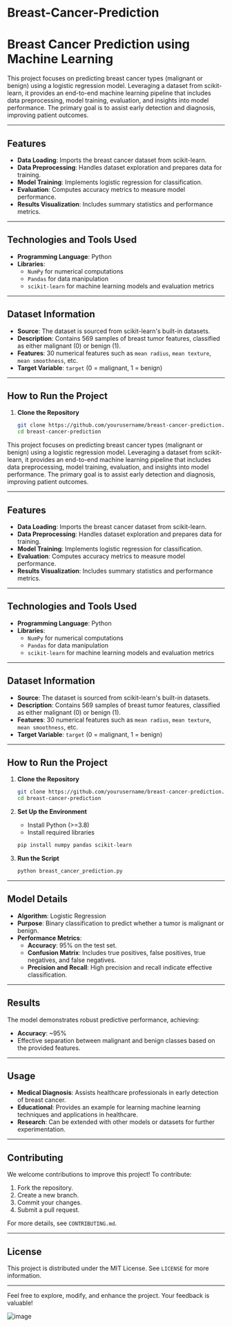# Breast-Cancer-Prediction

# Breast Cancer Prediction using Machine Learning

This project focuses on predicting breast cancer types (malignant or benign) using a logistic regression model. Leveraging a dataset from scikit-learn, it provides an end-to-end machine learning pipeline that includes data preprocessing, model training, evaluation, and insights into model performance. The primary goal is to assist early detection and diagnosis, improving patient outcomes.

---

## Features

- **Data Loading**: Imports the breast cancer dataset from scikit-learn.
- **Data Preprocessing**: Handles dataset exploration and prepares data for training.
- **Model Training**: Implements logistic regression for classification.
- **Evaluation**: Computes accuracy metrics to measure model performance.
- **Results Visualization**: Includes summary statistics and performance metrics.

---

## Technologies and Tools Used

- **Programming Language**: Python
- **Libraries**:
  - `NumPy` for numerical computations
  - `Pandas` for data manipulation
  - `scikit-learn` for machine learning models and evaluation metrics

---

## Dataset Information

- **Source**: The dataset is sourced from scikit-learn's built-in datasets.
- **Description**: Contains 569 samples of breast tumor features, classified as either malignant (0) or benign (1).
- **Features**: 30 numerical features such as `mean radius`, `mean texture`, `mean smoothness`, etc.
- **Target Variable**: `target` (0 = malignant, 1 = benign)

---

## How to Run the Project

1. **Clone the Repository**
   ```bash
   git clone https://github.com/yourusername/breast-cancer-prediction.git
   cd breast-cancer-prediction


This project focuses on predicting breast cancer types (malignant or benign) using a logistic regression model. Leveraging a dataset from scikit-learn, it provides an end-to-end machine learning pipeline that includes data preprocessing, model training, evaluation, and insights into model performance. The primary goal is to assist early detection and diagnosis, improving patient outcomes.

---

## Features

- **Data Loading**: Imports the breast cancer dataset from scikit-learn.
- **Data Preprocessing**: Handles dataset exploration and prepares data for training.
- **Model Training**: Implements logistic regression for classification.
- **Evaluation**: Computes accuracy metrics to measure model performance.
- **Results Visualization**: Includes summary statistics and performance metrics.

---

## Technologies and Tools Used

- **Programming Language**: Python
- **Libraries**:
  - `NumPy` for numerical computations
  - `Pandas` for data manipulation
  - `scikit-learn` for machine learning models and evaluation metrics

---

## Dataset Information

- **Source**: The dataset is sourced from scikit-learn's built-in datasets.
- **Description**: Contains 569 samples of breast tumor features, classified as either malignant (0) or benign (1).
- **Features**: 30 numerical features such as `mean radius`, `mean texture`, `mean smoothness`, etc.
- **Target Variable**: `target` (0 = malignant, 1 = benign)

---

## How to Run the Project

1. **Clone the Repository**
   ```bash
   git clone https://github.com/yourusername/breast-cancer-prediction.git
   cd breast-cancer-prediction
   ```

2. **Set Up the Environment**
   - Install Python (>=3.8)
   - Install required libraries
   ```bash
   pip install numpy pandas scikit-learn
   ```

3. **Run the Script**
   ```bash
   python breast_cancer_prediction.py
   ```

---

## Model Details

- **Algorithm**: Logistic Regression
- **Purpose**: Binary classification to predict whether a tumor is malignant or benign.
- **Performance Metrics**:
  - **Accuracy**: 95% on the test set.
  - **Confusion Matrix**: Includes true positives, false positives, true negatives, and false negatives.
  - **Precision and Recall**: High precision and recall indicate effective classification.

---

## Results

The model demonstrates robust predictive performance, achieving:
- **Accuracy**: ~95%
- Effective separation between malignant and benign classes based on the provided features.

---

## Usage

- **Medical Diagnosis**: Assists healthcare professionals in early detection of breast cancer.
- **Educational**: Provides an example for learning machine learning techniques and applications in healthcare.
- **Research**: Can be extended with other models or datasets for further experimentation.

---

## Contributing

We welcome contributions to improve this project! To contribute:
1. Fork the repository.
2. Create a new branch.
3. Commit your changes.
4. Submit a pull request.

For more details, see `CONTRIBUTING.md`.

---

## License

This project is distributed under the MIT License. See `LICENSE` for more information.

---

Feel free to explore, modify, and enhance the project. Your feedback is valuable! 


















![image](https://github.com/user-attachments/assets/f45655c2-b626-4749-836b-4e523de51148)
